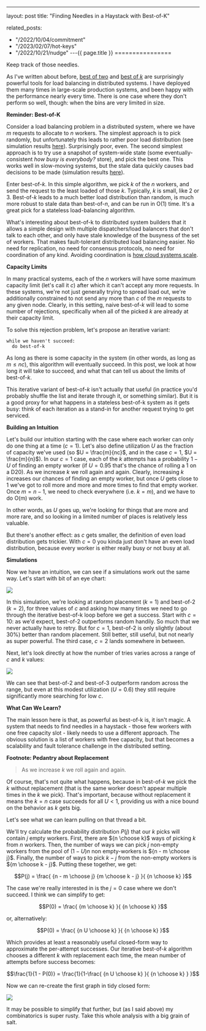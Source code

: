 ---
layout: post
title: "Finding Needles in a Haystack with Best-of-K"


related_posts:
  - "/2022/10/04/commitment"
  - "/2023/02/07/hot-keys"
  - "/2022/10/21/nudge"
---{{ page.title }}
================

<p class="meta">Keep track of those needles.</p>


<script>
  MathJax = {
    tex: {inlineMath: [['$', '$'], ['\\(', '\\)']]}
  };
</script>
<script id="MathJax-script" async src="https://cdn.jsdelivr.net/npm/mathjax@3/es5/tex-mml-chtml.js"></script>

As I've written about before, [best of two](https://brooker.co.za/blog/2012/01/17/two-random.html) and [best of *k*](https://brooker.co.za/blog/2018/01/01/balls-into-bins.html) are surprisingly powerful tools for load balancing in distributed systems. I have deployed them many times in large-scale production systems, and been happy with the performance nearly every time. There is one case where they don't perform so well, though: when the bins are very limited in size.

**Reminder: Best-of-K**

Consider a load balancing problem in a distributed system, where we have *m* requests to allocate to *n* workers. The simplest approach is to pick randomly, but unfortunately this leads to rather poor load distribution (see simulation results [here](https://brooker.co.za/blog/2012/01/17/two-random.html)). Surprisingly poor, even. The second simplest approach is to try use a snapshot of system-wide state (some eventually-consistent *how busy is everybody?* store), and pick the best one. This works well in slow-moving systems, but the stale data quickly causes bad decisions to be made (simulation results [here](https://brooker.co.za/blog/2012/01/17/two-random.html)).

Enter best-of-*k*. In this simple algorithm, we pick *k* of the *n* workers, and send the request to the least loaded of those *k*. Typically, *k* is small, like 2 or 3. Best-of-*k* leads to a much better load distribution than random, is much more robust to stale data than best-of-*n*, and can be run in O(1) time. It's a great pick for a stateless load-balancing algorithm.

What's interesting about best-of-k to distributed system builders that it allows a simple design with multiple dispatchers/load balancers that don't talk to each other, and only have stale knowledge of the busyness of the set of workers. That makes fault-tolerant distributed load balancing easier. No need for replication, no need for consensus protocols, no need for coordination of any kind. Avoiding coordination is [how cloud systems scale](https://brooker.co.za/blog/2021/01/22/cloud-scale.html).

**Capacity Limits**

In many practical systems, each of the *n* workers will have some maximum capacity limit (let's call it *c*) after which it can't accept any more requests. In these systems, we're not just generally trying to spread load out, we're additionally constrained to not send any more than *c* of the *m* requests to any given node. Clearly, in this setting, naive best-of-*k* will lead to some number of rejections, specifically when all of the picked *k* are already at their capacity limit.

To solve this rejection problem, let's propose an iterative variant:

    while we haven't succeed:
      do best-of-k

As long as there is some capacity in the system (in other words, as long as $m \leq nc$), this algorithm will eventually succeed. In this post, we look at how long it will take to succeed, and what that can tell us about the limits of best-of-*k*.

This iterative variant of best-of-*k* isn't actually that useful (in practice you'd probably shuffle the list and iterate through it, or something similar). But it is a good proxy for what happens in a stateless best-of-k system as it gets busy: think of each iteration as a stand-in for another request trying to get serviced.

**Building an Intuition**

Let's build our intuition starting with the case where each worker can only do one thing at a time ($c = 1$). Let's also define utilization $U$ as the fraction of capacity we've used (so $U = \frac{m}{nc}$, and in the case $c = 1$, $U = \frac{m}{n}$). In our $c=1$ case, each of the *k* attempts has a probability $1-U$ of finding an empty worker (if $U = 0.95$ that's the chance of rolling a 1 on a D20). As we increase $k$ we roll again and again. Clearly, increasing *k* increases our chances of finding an empty worker, but once *U* gets close to 1 we've got to roll more and more and more times to find that empty worker. Once $m = n - 1$, we need to check everywhere (i.e. $k = m$), and we have to do O(m) work.

In other words, as $U$ goes up, we're looking for things that are more and more rare, and so looking in a limited number of places is relatively less valuable. 

But there's another effect: as *c* gets smaller, the definition of even load distribution gets trickier. With $c = 0$ you kinda just don't have an even load distribution, because every worker is either really busy or not busy at all.

**Simulations**

Now we have an intuition, we can see if a simulations work out the same way. Let's start with bit of an eye chart:

![](/blog/images/tries_vs_util_blog.png)

In this simulation, we're looking at random placement ($k=1$) and best-of-2 ($k=2$), for three values of $c$ and asking how many times we need to go through the iterative best-of-k loop before we get a success. Start with $c = 10$: as we'd expect, best-of-2 outperforms random handily. So much that we never actually have to retry. But for $c = 1$, best-of-2 is only slightly (about 30%) better than random placement. Still better, still useful, but not nearly as super powerful. The third case, $c = 2$ lands somewhere in between.

Next, let's look directly at how the number of tries varies across a range of $c$ and $k$ values:

![](/blog/images/tries_vs_bin_size_blog.png)

We can see that best-of-2 and best-of-3 outperform random across the range, but even at this modest utilization ($U = 0.6$) they still require significantly more searching for low $c$.

**What Can We Learn?**

The main lesson here is that, as powerful as best-of-k is, it isn't magic. A system that needs to find needles in a haystack - those few workers with one free capacity slot - likely needs to use a different approach. The obvious solution is a list of workers with free capacity, but that becomes a scalability and fault tolerance challenge in the distributed setting.

**Footnote: Pedantry about Replacement**

> As we increase $k$ we roll again and again.

Of course, that's not quite what happens, because in best-of-*k* we pick the *k* without replacement (that is the same worker doesn't appear multiple times in the *k* we pick). That's important, because without replacement it means the $k = n$ case succeeds for all $U < 1$, providing us with a nice bound on the behavior as $k$ gets big. 

Let's see what we can learn pulling on that thread a bit.

We'll try calculate the probability distribution $P(j)$ that our $k$ picks will contain *j* empty workers. First, there are ${n \choose k}$ ways of picking *k* from *n* workers. Then, the number of ways we can pick $j$ non-empty workers from the pool of $(1 - U) n$ non empty-workers is ${n - m \choose j}$. Finally, the number of ways to pick $k - j$ from the non-empty workers is ${m \choose k - j}$. Putting these together, we get:

$$P(j) = \frac{ {n - m \choose j} {m \choose k - j} }{ {n \choose k} }$$

The case we're really interested in is the $j = 0$ case where we don't succeed. I think we can simplify to get:

$$P(0) = \frac{ {m \choose k} }{ {n \choose k} }$$

or, alternatively:

$$P(0) = \frac{ {n U \choose k} }{ {n \choose k} }$$

Which provides at least a reasonably useful closed-form way to approximate the per-attempt successes. Our iterative best-of-*k* algorithm chooses a different *k* with replacement each time, the mean number of attempts before success becomes:

$$\frac{1}{1 - P(0)} = \frac{1}{1-\frac{ {n U \choose k} }{ {n \choose k} } }$$

Now we can re-create the first graph in tidy closed form:

![](/blog/images/tries_vs_util_closed_blog.png)

It may be possible to simplify that further, but (as I said above) my combinatorics is super rusty. Take this whole analysis with a big grain of salt.